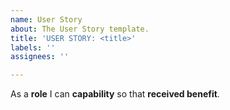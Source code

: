 ```yaml
---
name: User Story
about: The User Story template.
title: 'USER STORY: <title>'
labels: ''
assignees: ''

---
```


As a **role** I can **capability** so that **received benefit**.
